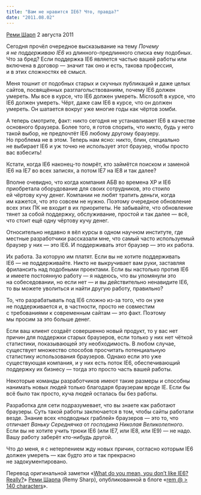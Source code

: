 ```yaml
---
title: "Вам не нравится IE6? Что, правда?"
date: "2011.08.02"
---
```


[Реми Шарп](http://remy.tumblr.com/) 2 августа 2011

Сегодня прочёл очередное высказывание на тему _Почему я не поддерживаю IE6_ из длинного-предлинного списка ему подобных. Что за бред? Если поддержка IE6 является частью вашей работы или включена в договор — значит так оно и есть, такова профессия, и в этих сложностях её смысл.

Меня тошнит от подобных старых и скучных публикаций и даже целых сайтов, посвящённых разглагольствованиям, почему IE6 должен умереть. Мы все в курсе, что IE6 должен умереть. Microsoft в курсе, что IE6 должен умереть. Чёрт, даже сам IE6 в курсе, что он должен умереть. Он шатается вокруг уже многие годы как чёртов зомби.

А теперь смотрите, факт: никто сегодня не устанавливает IE6 в качестве основного браузера. Более того, я готов спорить, что никто, будь у него такой выбор, не предпочтёт IE6 любому другому браузеру. Но проблема не в этом. Теперь нам ясно: никто, блин, специально не выбирает IE6 и уж точно не использует этот браузер, чтобы просто вас взбесить!

Кстати, когда IE6 наконец-то помрёт, кто займётся поиском и заменой IE6 на IE7 во всех записях, а потом IE7 на IE8 и так далее?

Вполне очевидно, что когда компания АБВ во времена XP и IE6 приобретала оборудование для своих сотрудников, это стоило ей чёртову кучу денег. Компании не любят тратить деньги, когда им кажется, что это совсем не нужно. Поэтому очередное обновление всех этих ПК не входит в их приоритеты. Не забывайте, что обновление тянет за собой поддержку, обслуживание, простой и так далее — всё, что стоит ещё одну чёртову кучу денег.

Относительно недавно я вёл курсы в одном научном институте, где местные разработчики рассказали мне, что самый часто используемый браузер у них — это IE6. И поддерживать этот браузер — это их работа.

Их работа. За которую им платят. Если вы не хотите поддерживать IE6 — не поддерживайте. Никто не выкручивает вам руки, заставляя фрилансить над подобными проектами. Если вы настолько против IE6 и имеете постоянную работу — я надеюсь, что вы упомянули это на собеседовании, но если нет — и вы действительно ненавидите IE6, то вы можете уволиться и найти другую работу, правильно?

То, что разрабатывать под IE6 сложно из-за того, что он уже не поддерживается и, в частности, просто не совместим с требованиями к современным сайтам — это факт. Поэтому мы просим за это больше денег.

Если ваш клиент создаёт совершенно новый продукт, то у вас нет причин для поддержки старых браузеров, если только у них нет чёткой статистики, показывающей эту необходимость. В любом случае, существует множество способов просчитать потенциальную статистику использования браузеров. Однако если это уже существующая компания, и у них есть поток IE6, обеспечивающий поддержку их бизнесу — тогда это просто часть вашей работы.

Некоторые команды разработчиков имеют такие размеры и способны нанимать новых людей только благодаря браузерам вроде IE. Если бы всё было так просто, куча людей осталась бы без работы.

Разработка для сети подразумевает, что вы знаете как работают браузеры. Суть такой работы заключается в том, чтобы сайты работали везде. Знание всех «подводных граблей» браузеров — это то, что отличает _Ваньку Середнячка_ от _господина Николая Великолепного_. Если вы не хотите учить трюки IE6 (или IE7, или IE8, или IE9) — не надо. Вашу работу заберёт кто-нибудь другой.

Что до меня, я с нетерпением жду новых причин, согласно которым IE6 должен умереть — как будто это и так прекрасно не задокументировано.

Перевод оригинальной заметки «[What do you mean, you don’t like IE6? Really?](http://remy.tumblr.com/post/8334086394/what-do-you-mean-you-dont-like-ie6-really)» [Реми Шарпа](http://richclarkdesign.com/) (Remy Sharp), опубликованной в блоге «[rem @ > 140 characters](http://remy.tumblr.com/)».
